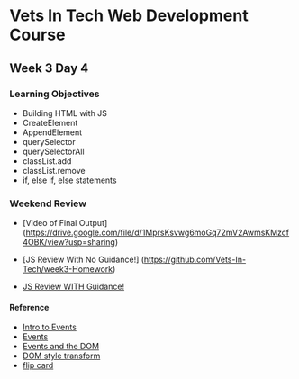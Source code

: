 # Vets In Tech Web Development Course

## Week 3 Day 4


### Learning Objectives
- Building HTML with JS
- CreateElement
- AppendElement
- querySelector
- querySelectorAll
- classList.add
- classList.remove
- if, else if, else statements


### Weekend Review 

- [Video of Final Output]
(https://drive.google.com/file/d/1MprsKsvwg6moGq72mV2AwmsKMzcf4OBK/view?usp=sharing)

- [JS Review With No Guidance!]
(https://github.com/Vets-In-Tech/week3-Homework)

- [JS Review WITH Guidance!](https://github.com/Vets-In-Tech/week3-Homework-Scaffold)


#### Reference
- [Intro to Events](https://developer.mozilla.org/en-US/docs/Learn/JavaScript/Building_blocks/Events)
- [Events](https://developer.mozilla.org/en-US/docs/Web/Events)
- [Events and the DOM](https://developer.mozilla.org/en-US/docs/Web/API/Document_Object_Model/Events)
- [DOM style transform](https://www.w3schools.com/jsref/prop_style_transform.asp)
- [flip card](https://jsfiddle.net/kds0dy8f/)


